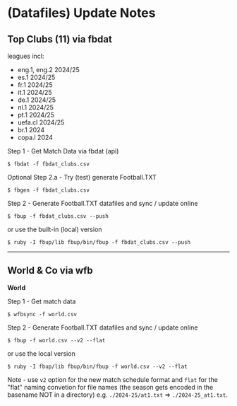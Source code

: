 # (Datafiles) Update Notes


##  Top Clubs (11) via fbdat

leagues incl:
- eng.1, eng.2  2024/25
- es.1   2024/25
- fr.1   2024/25
- it.1   2024/25
- de.1   2024/25
- nl.1   2024/25
- pt.1   2024/25
- uefa.cl   2024/25
- br.1   2024
- copa.l  2024


Step 1 - Get Match Data via fbdat (api)

    $ fbdat -f fbdat_clubs.csv


Optional Step 2.a - Try (test) generate Football.TXT

    $ fbgen -f fbdat_clubs.csv



Step 2 - Generate Football.TXT datafiles and sync / update online

    $ fbup -f fbdat_clubs.csv --push

or use the built-in (local) version

    $ ruby -I fbup/lib fbup/bin/fbup -f fbdat_clubs.csv --push



---

##  World & Co via wfb


**World**

Step 1 - Get match data

    $ wfbsync -f world.csv

Step 2 - Generate Football.TXT datafiles and sync / update online

    $ fbup -f world.csv --v2 --flat

or use the local version 

    $ ruby -I fbup/lib fbup/bin/fbup -f world.csv --v2 --flat 


Note - use `v2` option for the new match schedule format and
`flat` for the "flat" naming convetion for file names 
(the season gets encoded in the basename NOT in a directory)
e.g. `./2024-25/at1.txt`  => `./2024-25_at1.txt`.





